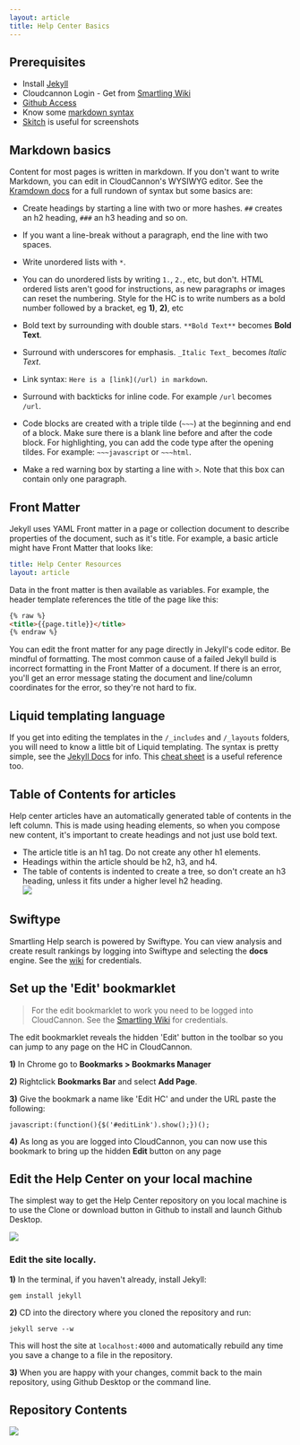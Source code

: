 ```yaml
---
layout: article
title: Help Center Basics
---
```



## Prerequisites

* Install [Jekyll](https://jekyllrb.com/docs/installation/)
* Cloudcannon Login - Get from [Smartling Wiki](https://wiki.smartling.net/display/product/Help+Center+Resources)
* [Github Access](https://github.com/Smartling/SmartlingHelp)
* Know some [markdown syntax](https://kramdown.gettalong.org/syntax.html#text-markup)
* [Skitch](https://evernote.com/skitch/) is useful for screenshots

## Markdown basics

Content for most pages is written in markdown. If you don't want to write Markdown, you can edit in CloudCannon's WYSIWYG editor. See the [Kramdown docs](https://kramdown.gettalong.org/syntax.html#text-markup) for a full rundown of syntax but some basics are:

* Create headings by starting a line with two or more hashes. `##` creates an h2 heading, `###` an h3 heading and so on.

* If you want a line-break without a paragraph, end the line with two spaces.

* Write unordered lists with `*`.

* You can do unordered lists by writing `1.`, `2.`, etc, but don't. HTML ordered lists aren't good for instructions, as new paragraphs or images can reset the numbering. Style for the HC is to write numbers as a bold number followed by a bracket, eg **1)**, **2)**, etc

* Bold text by surrounding with double stars. `**Bold Text**` becomes **Bold Text**.

* Surround with underscores for emphasis. `_Italic Text_` becomes *Italic Text*.

* Link syntax: `Here is a [link](/url) in markdown`.

* Surround with backticks for inline code. For example `/url` becomes `/url`.

* Code blocks are created with a triple tilde (`~~~`) at the beginning and end of a block. Make sure there is a blank line before and after the code block. For highlighting, you can add the code type after the opening tildes. For example: `~~~javascript` or `~~~html`.

* Make a red warning box by starting a line with `>`. Note that this box can contain only one paragraph.

## Front Matter

Jekyll uses YAML Front matter in a page or collection document to describe properties of the document, such as it's title. For example, a basic article might have Front Matter that looks like:

~~~yaml
title: Help Center Resources
layout: article
~~~

Data in the front matter is then available as variables. For example, the header template references the title of the page like this:

~~~html
{% raw %}
<title>{{page.title}}</title>
{% endraw %}
~~~

You can edit the front matter for any page directly in Jekyll's code editor. Be mindful of formatting. The most common cause of a failed Jekyll build is incorrect formatting in the Front Matter of a document. If there is an error, you'll get an error message stating the document and line/column coordinates for the error, so they're not hard to fix.

## Liquid templating language

If you get into editing the templates in the `/_includes` and `/_layouts` folders, you will need to know a little bit of Liquid templating. The syntax is pretty simple, see the [Jekyll Docs](https://jekyllrb.com/docs/home/) for info. This [cheat sheet](http://cheat.markdunkley.com/) is a useful reference too.

## Table of Contents for articles

Help center articles have an automatically generated table of contents in the left column. This is made using heading elements, so when you compose new content, it's important to create headings and not just use bold text.

* The article title is an h1 tag. Do not create any other h1 elements.
* Headings within the article should be h2, h3, and h4.
* The table of contents is indented to create a tree, so don't create an h3 heading, unless it fits under a higher level h2 heading.
  <br>![](/uploads/versions/download-files---x----310-280x---.png)

## Swiftype

Smartling Help search is powered by Swiftype. You can view analysis and create result rankings by logging into Swiftype and selecting the **docs** engine. See the [wiki](https://wiki.smartling.net/pages/editpage.action?pageId=53512396) for credentials.

## Set up the 'Edit' bookmarklet

> For the edit bookmarklet to work you need to be logged into CloudCannon. See the [Smartling Wiki](https://wiki.smartling.net/display/product/Help+Center+Resources) for credentials.

The edit bookmarklet reveals the hidden 'Edit' button in the toolbar so you can jump to any page on the HC in CloudCannon.

**1)** In Chrome go to **Bookmarks &gt; Bookmarks Manager**

**2)** Rightclick **Bookmarks Bar** and select **Add Page**.

**3)** Give the bookmark a name like 'Edit HC' and under the URL paste the following:

~~~
javascript:(function(){$('#editLink').show();})();
~~~

**4)** As long as you are logged into CloudCannon, you can now use this bookmark to bring up the hidden **Edit** button on any page

## Edit the Help Center on your local machine

The simplest way to get the Help Center repository on you local machine is to use the Clone or download button in Github to install and launch Github Desktop.

![](/uploads/versions/smartling-smartlinghelp---x----1026-736x---.png)

### Edit the site locally.

**1)** In the terminal, if you haven't already, install Jekyll:

~~~
gem install jekyll
~~~

**2)** CD into the directory where you cloned the repository and run:

~~~
jekyll serve --w
~~~

This will host the site at `localhost:4000` and automatically rebuild any time you save a change to a file in the repository.

**3)** When you are happy with your changes, commit back to the main repository, using Github Desktop or the command line.

## Repository Contents

![](/uploads/versions/smartlingterms-js---smartlinghelp2------documents-webstormprojects-smartlinghelp2----x----973-1344x---.png)